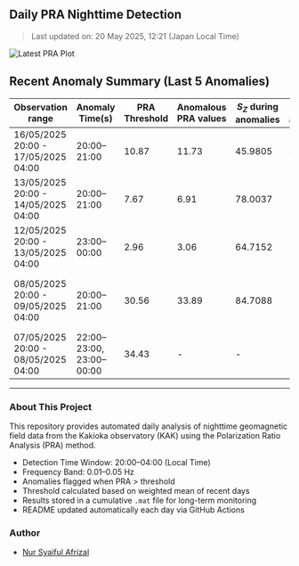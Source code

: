 ## Daily PRA Nighttime Detection

> Last updated on: 20 May 2025, 12:21 (Japan Local Time)

![Latest PRA Plot](INTERMAGNET_DOWNLOADS/figures/PRA_20250520.png)

## Recent Anomaly Summary (Last 5 Anomalies)

| Observation range | Anomaly Time(s) | PRA Threshold | Anomalous PRA values | $S_Z$ during anomalies | $S_G$ during anomalies | Remarks | Plot |
|-------------------|------------------|----------------|------------------------|------------------------|------------------------|---------|------|
| 16/05/2025 20:00 - 17/05/2025 04:00 | 20:00–21:00 | 10.87 | 11.73 | 45.9805 | 3.9187 | Unable to determine (No prior data) | ![📈](INTERMAGNET_DOWNLOADS/figures/PRA_20250517.png) |
| 13/05/2025 20:00 - 14/05/2025 04:00 | 20:00–21:00 | 7.67 | 6.91 | 78.0037 | 11.2962 | No prior data | ![📈](INTERMAGNET_DOWNLOADS/figures/PRA_20250514.png) |
| 12/05/2025 20:00 - 13/05/2025 04:00 | 23:00–00:00 | 2.96 | 3.06 | 64.7152 | 21.1348 | Anomaly due to drop in S_G | ![📈](INTERMAGNET_DOWNLOADS/figures/PRA_20250513.png) |
| 08/05/2025 20:00 - 09/05/2025 04:00 | 20:00–21:00 | 30.56 | 33.89 | 84.7088 | 2.4998 | Unable to determine cause (no prior sample) | ![📈](INTERMAGNET_DOWNLOADS/figures/PRA_20250509.png) |
| 07/05/2025 20:00 - 08/05/2025 04:00 | 22:00–23:00, 23:00–00:00 | 34.43 | - | - | - | Anomalies mixed S_G/S_Z changes | ![📈](INTERMAGNET_DOWNLOADS/figures/PRA_20250508.png) |

---
### About This Project
This repository provides automated daily analysis of nighttime geomagnetic field data
from the Kakioka observatory (KAK) using the Polarization Ratio Analysis (PRA) method.

- Detection Time Window: 20:00–04:00 (Local Time)
- Frequency Band: 0.01–0.05 Hz
- Anomalies flagged when PRA > threshold
- Threshold calculated based on weighted mean of recent days
- Results stored in a cumulative `.mat` file for long-term monitoring
- README updated automatically each day via GitHub Actions

### Author
- [Nur Syaiful Afrizal](https://github.com/syaifulafrizal)
